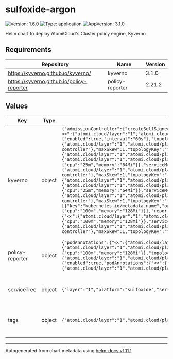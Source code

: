# sulfoxide-argon

![Version: 1.6.0](https://img.shields.io/badge/Version-1.6.0-informational?style=flat-square) ![Type: application](https://img.shields.io/badge/Type-application-informational?style=flat-square) ![AppVersion: 3.1.0](https://img.shields.io/badge/AppVersion-3.1.0-informational?style=flat-square)

Helm chart to deploy AtomiCloud's Cluster policy engine, Kyverno

## Requirements

| Repository | Name | Version |
|------------|------|---------|
| https://kyverno.github.io/kyverno/ | kyverno | 3.1.0 |
| https://kyverno.github.io/policy-reporter | policy-reporter | 2.21.2 |

## Values

| Key | Type | Default | Description |
|-----|------|---------|-------------|
| kyverno | object | `{"admissionController":{"createSelfSignedCert":true,"podAnnotations":{"<<":{"atomi.cloud/layer":"1","atomi.cloud/platform":"sulfoxide","atomi.cloud/service":"argon"},"atomi.cloud/module":"admission-controller"},"podLabels":{"<<":{"atomi.cloud/layer":"1","atomi.cloud/platform":"sulfoxide","atomi.cloud/service":"argon"},"atomi.cloud/module":"admission-controller"},"replicas":1,"serviceMonitor":{"enabled":true,"interval":"60s"},"topologySpreadConstraints":[{"labelSelector":null,"matchLabels":{"<<":{"atomi.cloud/layer":"1","atomi.cloud/platform":"sulfoxide","atomi.cloud/service":"argon"},"atomi.cloud/module":"admission-controller"},"maxSkew":1,"topologyKey":"topology.kubernetes.io/zone","whenUnsatisfiable":"ScheduleAnyway"}]},"backgroundController":{"podAnnotations":{"<<":{"atomi.cloud/layer":"1","atomi.cloud/platform":"sulfoxide","atomi.cloud/service":"argon"},"atomi.cloud/module":"background-controller"},"podLabels":{"<<":{"atomi.cloud/layer":"1","atomi.cloud/platform":"sulfoxide","atomi.cloud/service":"argon"},"atomi.cloud/module":"background-controller"},"replicas":1,"resources":{"limits":{"cpu":1,"memory":"1Gi"},"requests":{"cpu":"25m","memory":"64Mi"}},"serviceMonitor":{"enabled":true,"interval":"60s"},"topologySpreadConstraints":[{"labelSelector":null,"matchLabels":{"<<":{"atomi.cloud/layer":"1","atomi.cloud/platform":"sulfoxide","atomi.cloud/service":"argon"},"atomi.cloud/module":"background-controller"},"maxSkew":1,"topologyKey":"topology.kubernetes.io/zone","whenUnsatisfiable":"ScheduleAnyway"}]},"cleanupController":{"podAnnotations":{"<<":{"atomi.cloud/layer":"1","atomi.cloud/platform":"sulfoxide","atomi.cloud/service":"argon"},"atomi.cloud/module":"cleanup-controller"},"podLabels":{"<<":{"atomi.cloud/layer":"1","atomi.cloud/platform":"sulfoxide","atomi.cloud/service":"argon"},"atomi.cloud/module":"cleanup-controller"},"replicas":1,"resources":{"limits":{"cpu":1,"memory":"1Gi"},"requests":{"cpu":"25m","memory":"64Mi"}},"serviceMonitor":{"enabled":true,"interval":"60s"},"topologySpreadConstraints":[{"labelSelector":null,"matchLabels":{"<<":{"atomi.cloud/layer":"1","atomi.cloud/platform":"sulfoxide","atomi.cloud/service":"argon"},"atomi.cloud/module":"cleanup-controller"},"maxSkew":1,"topologyKey":"topology.kubernetes.io/zone","whenUnsatisfiable":"ScheduleAnyway"}]},"config":{"webhooks":[{"namespaceSelector":{"matchExpressions":[{"key":"kubernetes.io/metadata.name","operator":"NotIn","values":["kube-system","kube-node-lease","kube-public","kyverno"]}]}}]},"container":{"resources":{"limits":{"cpu":"250m","memory":"512Mi"},"requests":{"cpu":"100m","memory":"128Mi"}}},"reportsController":{"podAnnotations":{"<<":{"atomi.cloud/layer":"1","atomi.cloud/platform":"sulfoxide","atomi.cloud/service":"argon"},"atomi.cloud/module":"reports-controller"},"podLabels":{"<<":{"atomi.cloud/layer":"1","atomi.cloud/platform":"sulfoxide","atomi.cloud/service":"argon"},"atomi.cloud/module":"reports-controller"},"replicas":1,"resources":{"limits":{"cpu":1,"memory":"1Gi"},"requests":{"cpu":"100m","memory":"128Mi"}},"serviceMonitor":{"enabled":true,"interval":"60s"},"topologySpreadConstraints":[{"labelSelector":null,"matchLabels":{"<<":{"atomi.cloud/layer":"1","atomi.cloud/platform":"sulfoxide","atomi.cloud/service":"argon"},"atomi.cloud/module":"reports-controller"},"maxSkew":1,"topologyKey":"topology.kubernetes.io/zone","whenUnsatisfiable":"ScheduleAnyway"}]}}` | Kyverno Configuration. See [Kyverno](https://github.com/kyverno/kyverno/tree/main/charts/kyverno) |
| policy-reporter | object | `{"podAnnotations":{"<<":{"atomi.cloud/layer":"1","atomi.cloud/platform":"sulfoxide","atomi.cloud/service":"argon"},"atomi.cloud/module":"reporter"},"podLabels":{"<<":{"atomi.cloud/layer":"1","atomi.cloud/platform":"sulfoxide","atomi.cloud/service":"argon"},"atomi.cloud/module":"reporter"},"resources":{"limits":{"cpu":1,"memory":"1Gi"},"requests":{"cpu":"100m","memory":"128Mi"}},"topologySpreadConstraints":[{"labelSelector":{"matchLabels":{"<<":{"atomi.cloud/layer":"1","atomi.cloud/platform":"sulfoxide","atomi.cloud/service":"argon"},"atomi.cloud/module":"reporter"}},"maxSkew":1,"topologyKey":"topology.kubernetes.io/zone","whenUnsatisfiable":"ScheduleAnyway"}],"ui":{"enabled":true,"podAnnotations":{"<<":{"atomi.cloud/layer":"1","atomi.cloud/platform":"sulfoxide","atomi.cloud/service":"argon"},"atomi.cloud/module":"ui"},"podLabels":{"<<":{"atomi.cloud/layer":"1","atomi.cloud/platform":"sulfoxide","atomi.cloud/service":"argon"},"atomi.cloud/module":"ui"},"resources":{"limits":{"cpu":1,"memory":"1Gi"},"requests":{"cpu":"100m","memory":"128Mi"}}}}` | Kyverno Policy Reporter Configuration. See [Policy Reporter](https://github.com/kyverno/policy-reporter) |
| serviceTree | object | `{"layer":"1","platform":"sulfoxide","service":"argon"}` | AtomiCloud Service Tree. See [ServiceTree](https://atomicloud.larksuite.com/wiki/OkfJwTXGFiMJkrk6W3RuwRrZs64?theme=DARK&contentTheme=DARK#MHw5d76uDo2tBLx86cduFQMRsBb) |
| tags | object | `{"atomi.cloud/layer":"1","atomi.cloud/platform":"sulfoxide","atomi.cloud/service":"argon"}` | Kubernetes labels and annotations, following Service Tree |

----------------------------------------------
Autogenerated from chart metadata using [helm-docs v1.11.1](https://github.com/norwoodj/helm-docs/releases/v1.11.1)